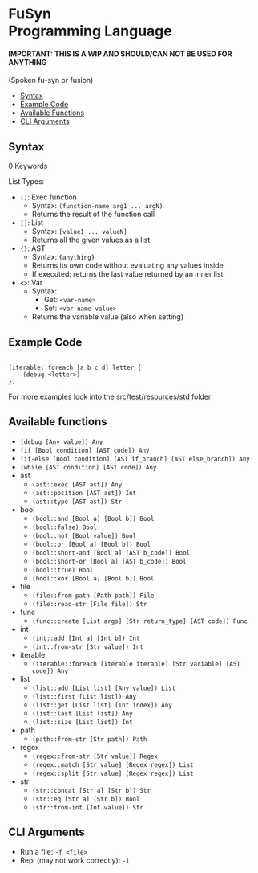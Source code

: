 # FuSyn<br>Programming Language
#### IMPORTANT: THIS IS A WIP AND SHOULD/CAN NOT BE USED FOR ANYTHING

(Spoken fu-syn or fusion)

- [Syntax](#syntax)
- [Example Code](#example-code)
- [Available Functions](#available-functions)
- [CLI Arguments](#cli-arguments)

## Syntax

0 Keywords

List Types:
- `()`: Exec function
  - Syntax: `(function-name arg1 ... argN)`
  - Returns the result of the function call
- `[]`: List
  - Syntax: `[value1 ... valueN]`
  - Returns all the given values as a list
- `{}`: AST
  - Syntax: `{anything}`
  - Returns its own code without evaluating any values inside
  - If executed: returns the last value returned by an inner list
- `<>`: Var
  - Syntax:
    - Get: `<var-name>`
    - Set: `<var-name value>`
  - Returns the variable value (also when setting)


## Example Code
```

(iterable::foreach [a b c d] letter {
    (debug <letter>)
})
```
For more examples look into the [src/test/resources/std](src/test/resources/std) folder


## Available functions
- `(debug [Any value]) Any`
- `(if [Bool condition] [AST code]) Any`
- `(if-else [Bool condition] [AST if_branch] [AST else_branch]) Any`
- `(while [AST condition] [AST code]) Any`
- ast
  - `(ast::exec [AST ast]) Any`
  - `(ast::position [AST ast]) Int`
  - `(ast::type [AST ast]) Str`
- bool
  - `(bool::and [Bool a] [Bool b]) Bool`
  - `(bool::false) Bool`
  - `(bool::not [Bool value]) Bool`
  - `(bool::or [Bool a] [Bool b]) Bool`
  - `(bool::short-and [Bool a] [AST b_code]) Bool`
  - `(bool::short-or [Bool a] [AST b_code]) Bool`
  - `(bool::true) Bool`
  - `(bool::xor [Bool a] [Bool b]) Bool`
- file
  - `(file::from-path [Path path]) File`
  - `(file::read-str [File file]) Str`
- func
  - `(func::create [List args] [Str return_type] [AST code]) Func`
- int
  - `(int::add [Int a] [Int b]) Int`
  - `(int::from-str [Str value]) Int`
- iterable
  - `(iterable::foreach [Iterable iterable] [Str variable] [AST code]) Any`
- list
  - `(list::add [List list] [Any value]) List`
  - `(list::first [List list]) Any`
  - `(list::get [List list] [Int index]) Any`
  - `(list::last [List list]) Any`
  - `(list::size [List list]) Int`
- path
  - `(path::from-str [Str path]) Path`
- regex
  - `(regex::from-str [Str value]) Regex`
  - `(regex::match [Str value] [Regex regex]) List`
  - `(regex::split [Str value] [Regex regex]) List`
- str
  - `(str::concat [Str a] [Str b]) Str`
  - `(str::eq [Str a] [Str b]) Bool`
  - `(str::from-int [Int value]) Str`
## CLI Arguments
- Run a file: `-f <file>`
- Repl (may not work correctly): `-i`
